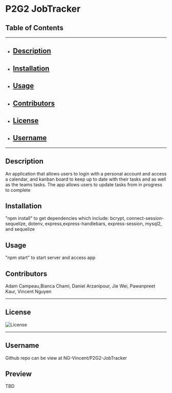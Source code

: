# P2G2 JobTracker

## Table of Contents

---

- ## [Description](#Description)
- ## [Installation](#Installation)
- ## [Usage](#usage)
- ## [Contributors](#Contributors)
- ## [License](#License)
- ## [Username](#Username)

---

## Description

An application that allows users to login with a personal account and access a calendar, and kanban board to keep up to date with their tasks and as well as the teams tasks. The app allows users to update tasks from in progress to complete

## Installation

"npm install" to get dependencies which include: bcrypt, connect-session-sequelize, dotenv, express,express-handlebars, express-session, mysql2, and sequelize

## Usage

"npm start" to start server and access app

## Contributors

Adam Campeau,Bianca Chami, Daniel Arzanipour, Jie Wei, Pawanpreet Kaur, Vincent Nguyen

---

## License

![License](https://img.shields.io/badge/license--blue.svg)

---

## Username

Github repo can be view at NG-Vincent/P2G2-JobTracker

## Preview

TBD
